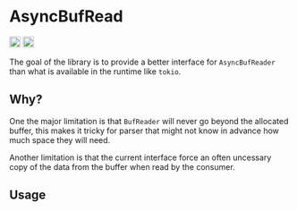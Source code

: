 # AsyncBufRead

[<img alt="github" src="https://img.shields.io/badge/github-caido/async-buf-read-8da0cb?style=for-the-badge&labelColor=555555&logo=github" height="20">](https://github.com/caido/async-buf-read)
[<img alt="crates.io" src="https://img.shields.io/crates/v/async-buf-read?color=fc8d62&logo=rust&style=for-the-badge" height="20">](https://crates.io/crates/async-buf-read)

The goal of the library is to provide a better interface for `AsyncBufReader` than what is available in the runtime like `tokio`.

## Why?

One the major limitation is that `BufReader` will never go beyond the allocated buffer, this makes it tricky for parser that might not know in advance how much space they will need.

Another limitation is that the current interface force an often uncessary copy of the data from the buffer when read by the consumer.

## Usage

```rust

```
